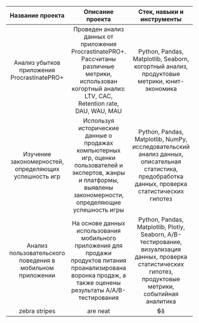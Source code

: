 
| Название проекта | Описание проекта| Стек, навыки и инструменты |
|:-------------: |:---------------:| :-------------:|
|  Анализ убытков приложения ProcrastinatePRO+   | Проведен анализ данных от приложения ProcrastinatePRO+. Рассчитаны различные метрики, использован когортный анализ: LTV, CAC, Retention rate, DAU, WAU, MAU |  Python, Pandas, Matplotlib, Seaborn, когортный анализ, продуктовые метрики, юнит-экономика  |
| Изучение закономерностей, определяющих успешность игр | Используя исторические данные о продажах компьютерных игр, оценки пользователей и экспертов, жанры и платформы, выявлены закономерности, определяющие успешность игры  | Python, Pandas, Matplotlib, NumPy, исследовательский анализ данных, описательная статистика, предобработка данных, проверка статистических гипотез |
| Анализ пользовательского поведения в мобильном приложении | На основе данных использования мобильного приложения для продажи продуктов питания проанализирована воронка продаж, а также оценены результаты A/A/B-тестирования | Python, Pandas, Matplotlib, Plotly, Seaborn, A/B-тестирование, визуализация данных, проверка статистических гипотез, продуктовые метрики, событийная аналитика |
| zebra stripes | are neat        |        ~~$1~~ |
